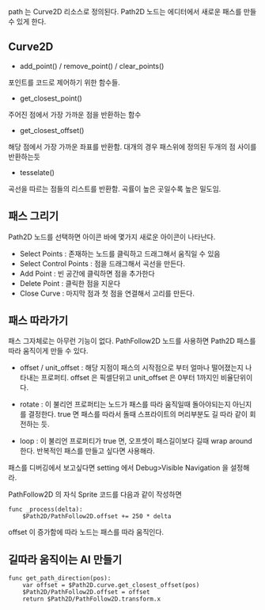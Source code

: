 path 는 Curve2D 리소스로 정의된다. Path2D 노드는 에디터에서 새로운 패스를 만들 수 있게 한다.

## Curve2D

- add_point() / remove_point() / clear_points()

포인트를 코드로 제어하기 위한 함수들.

- get_closest_point()

주어진 점에서 가장 가까운 점을 반환하는 함수

- get_closest_offset()

해당 점에서 가장 가까운 좌표를 반환함. 대개의 경우 패스위에 정의된 두개의 점 사이를 반환하는듯

- tesselate()

곡선을 따르는 점들의 리스트를 반환함. 곡률이 높은 곳일수록 높은 밀도임.

## 패스 그리기

Path2D 노드를 선택하면 아이콘 바에 몇가지 새로운 아이콘이 나타난다.

- Select Points : 존재하는 노드를 클릭하고 드래그해서 움직일 수 있음
- Select Control Points : 점을 드래그해서 곡선을 만든다.
- Add Point : 빈 공간에 클릭하면 점을 추가한다
- Delete Point : 클릭한 점을 지운다
- Close Curve : 마지막 점과 첫 점을 연결해서 고리를 만든다.

## 패스 따라가기

패스 그자체로는 아무런 기능이 없다. PathFollow2D 노드를 사용하면 Path2D 패스를 따라 움직이게 만들 수 있다.

- offset / unit_offset : 해당 지점이 패스의 시작점으로 부터 얼마나 떨어졌는지 나타내는 프로퍼티. offset 은 픽셀단위고 unit_offset 은 0부터 1까지인 비율단위이다.

- rotate : 이 불리언 프로퍼티는 노드가 패스를 따라 움직일때 돌아야되는지 아닌지를 결정한다. true 면 패스를 따라서 돌때 스프라이트의 머리부분도 길 따라 같이 회전하는 듯.

- loop : 이 불리언 프로퍼티가 true 면, 오프셋이 패스길이보다 길때 wrap around 한다. 반복적인 패스를 만들고 싶다면 사용해라.

패스를 디버깅에서 보고싶다면 setting 에서 Debug>Visible Navigation 을 설정해라.

PathFollow2D 의 자식 Sprite 코드를 다음과 같이 작성하면
```
func _process(delta):
    $Path2D/PathFollow2D.offset += 250 * delta
```
offset 이 증가함에 따라 노드는 패스를 따라 움직인다.

## 길따라 움직이는 AI 만들기

```
func get_path_direction(pos):
    var offset = $Path2D.curve.get_closest_offset(pos)
    $Path2D/PathFollow2D.offset = offset
    return $Path2D/PathFollow2D.transform.x
```